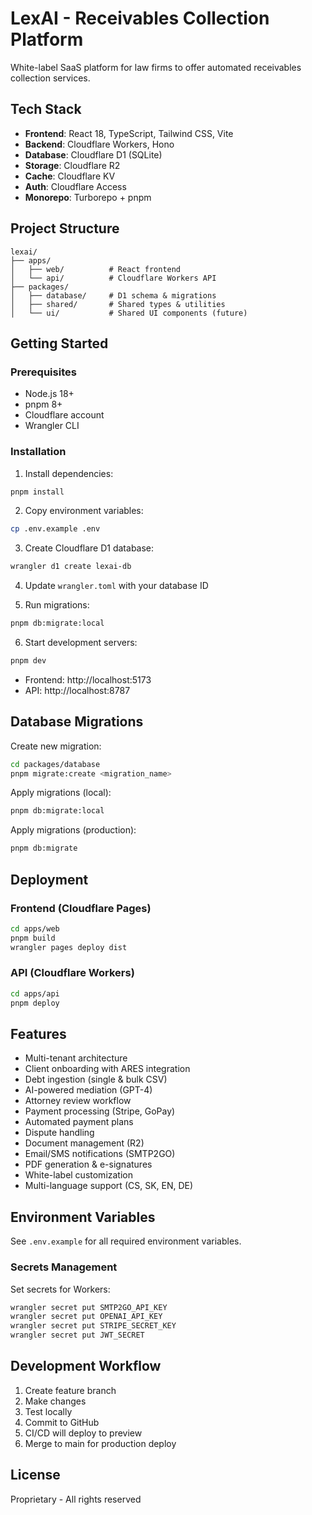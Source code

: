 # LexAI - Receivables Collection Platform

White-label SaaS platform for law firms to offer automated receivables collection services.

## Tech Stack

- **Frontend**: React 18, TypeScript, Tailwind CSS, Vite
- **Backend**: Cloudflare Workers, Hono
- **Database**: Cloudflare D1 (SQLite)
- **Storage**: Cloudflare R2
- **Cache**: Cloudflare KV
- **Auth**: Cloudflare Access
- **Monorepo**: Turborepo + pnpm

## Project Structure

```
lexai/
├── apps/
│   ├── web/          # React frontend
│   └── api/          # Cloudflare Workers API
├── packages/
│   ├── database/     # D1 schema & migrations
│   ├── shared/       # Shared types & utilities
│   └── ui/           # Shared UI components (future)
```

## Getting Started

### Prerequisites

- Node.js 18+
- pnpm 8+
- Cloudflare account
- Wrangler CLI

### Installation

1. Install dependencies:
```bash
pnpm install
```

2. Copy environment variables:
```bash
cp .env.example .env
```

3. Create Cloudflare D1 database:
```bash
wrangler d1 create lexai-db
```

4. Update `wrangler.toml` with your database ID

5. Run migrations:
```bash
pnpm db:migrate:local
```

6. Start development servers:
```bash
pnpm dev
```

- Frontend: http://localhost:5173
- API: http://localhost:8787

## Database Migrations

Create new migration:
```bash
cd packages/database
pnpm migrate:create <migration_name>
```

Apply migrations (local):
```bash
pnpm db:migrate:local
```

Apply migrations (production):
```bash
pnpm db:migrate
```

## Deployment

### Frontend (Cloudflare Pages)
```bash
cd apps/web
pnpm build
wrangler pages deploy dist
```

### API (Cloudflare Workers)
```bash
cd apps/api
pnpm deploy
```

## Features

- Multi-tenant architecture
- Client onboarding with ARES integration
- Debt ingestion (single & bulk CSV)
- AI-powered mediation (GPT-4)
- Attorney review workflow
- Payment processing (Stripe, GoPay)
- Automated payment plans
- Dispute handling
- Document management (R2)
- Email/SMS notifications (SMTP2GO)
- PDF generation & e-signatures
- White-label customization
- Multi-language support (CS, SK, EN, DE)

## Environment Variables

See `.env.example` for all required environment variables.

### Secrets Management

Set secrets for Workers:
```bash
wrangler secret put SMTP2GO_API_KEY
wrangler secret put OPENAI_API_KEY
wrangler secret put STRIPE_SECRET_KEY
wrangler secret put JWT_SECRET
```

## Development Workflow

1. Create feature branch
2. Make changes
3. Test locally
4. Commit to GitHub
5. CI/CD will deploy to preview
6. Merge to main for production deploy

## License

Proprietary - All rights reserved
